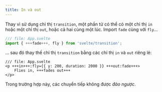 ```yaml
---
title: In và out
---
```


Thay vì sử dụng chỉ thị `transition`, một phần tử có thể có một chỉ thị `in` hoặc một chỉ thị `out`, hoặc cả hai cùng một lúc. Import `fade` cùng với `fly`...

```js
/// file: App.svelte
import { +++fade+++, fly } from 'svelte/transition';
```

... sau đó thay thế chỉ thị `transition` bằng các chỉ thị `in` và `out` riêng lẻ:

```svelte
/// file: App.svelte
<p +++in+++:fly={{ y: 200, duration: 2000 }} +++out:fade+++>
	Flies in, +++fades out+++
</p>
```

Trong trường hợp này, các chuyển tiếp không được _đảo ngược_.
